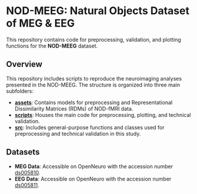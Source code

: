# NOD-MEEG: Natural Objects Dataset of MEG & EEG

This repository contains code for preprocessing, validation, and plotting functions for the **NOD-MEEG** dataset.

## Overview

This repository includes scripts to reproduce the neuroimaging analyses presented in the NOD-MEEG. The structure is organized into three main subfolders:

- **[assets](https://github.com/colehank/NOD-MEEG/tree/main/assets)**: Contains models for preprocessing and Representational Dissimilarity Matrices (RDMs) of NOD-fMRI data.
- **[scripts](https://github.com/colehank/NOD-MEEG/tree/main/scripts)**: Houses the main code for preprocessing, plotting, and technical validation.
- **[src](https://github.com/colehank/NOD-MEEG/tree/main/src)**: Includes general-purpose functions and classes used for preprocessing and technical validation in this study.

## Datasets

- **MEG Data**: Accessible on OpenNeuro with the accession number [ds005810](https://openneuro.org/datasets/ds005810).  
- **EEG Data**: Accessible on OpenNeuro with the accession number [ds005811](https://openneuro.org/datasets/ds005811).  
